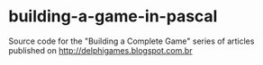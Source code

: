 # building-a-game-in-pascal
Source code for the "Building a Complete Game" series of articles published on http://delphigames.blogspot.com.br
